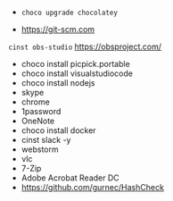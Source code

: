 * `choco upgrade chocolatey`

* https://git-scm.com

`cinst obs-studio` https://obsproject.com/

* choco install picpick.portable
* choco install visualstudiocode
* choco install nodejs
* skype
* chrome
* 1password
* OneNote
* choco install docker
* cinst slack -y
* webstorm
* vlc
* 7-Zip
* Adobe Acrobat Reader DC
* https://github.com/gurnec/HashCheck
